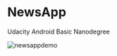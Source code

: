 # NewsApp
Udacity Android Basic Nanodegree

![newsappdemo](https://cloud.githubusercontent.com/assets/10607949/22402201/4e308698-e5bc-11e6-84d6-079f5e471a3f.gif)
